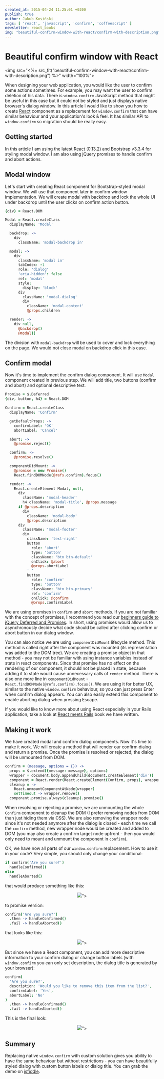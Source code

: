 ```yaml
---
created_at: 2015-04-24 11:25:01 +0200
publish: true
author: Jakub Kosiński
tags: [ 'react', 'javascript', 'confirm', 'coffeescript' ]
newsletter: react_books
img: "beautiful-confirm-window-with-react/confirm-with-description.png"
---
```


# Beautiful confirm window with React

<img src="<%= src_fit("beautiful-confirm-window-with-react/confirm-with-description.png") %>" width="100%">

When designing your web application, you would like the user to confirm some actions sometimes. For example, you may want the user to confirm deletion of his data. There is `window.confirm` JavaScript method that might be useful in this case but it could not be styled and just displays native browser's dialog window. In this article I would like to show you how to create [React](http://facebook.github.io/react/) component as a replacement for `window.confirm` that can have similar behaviour and your application's look & feel. It has similar API to `window.confirm` so migration should be really easy.

<!-- more -->

## Getting started

In this article I am using the latest React (0.13.2) and Bootstrap v3.3.4 for styling modal window. I am also using jQuery promises to handle confirm and abort actions.

## Modal window

Let's start with creating React component for Bootstrap-styled modal window. We will use that component later in confirm window implementation. We will create modal with backdrop and lock the whole UI under backdrop until the user clicks on confirm action button.

```coffeescript
{div} = React.DOM

Modal = React.createClass
  displayName: 'Modal'

  backdrop: ->
    div
      className: 'modal-backdrop in'

  modal: ->
    div
      className: 'modal in'
      tabIndex: -1
      role: 'dialog'
      'aria-hidden': false
      ref: 'modal'
      style:
        display: 'block'
      div
        className: 'modal-dialog'
        div
          className: 'modal-content'
          @props.children

  render: ->
    div null,
      @backdrop()
      @modal()
```

The division with `modal-backdrop` will be used to cover and lock everything on the page. We would not close modal on backdrop click in this case.

## Confirm modal

Now it's time to implement the confirm dialog component. It will use `Modal` component created in previous step. We will add title, two buttons (confirm and abort) and optional descriptive text.

```coffeescript
Promise = $.Deferred
{div, button, h4} = React.DOM

Confirm = React.createClass
  displayName: 'Confirm'

  getDefaultProps: ->
    confirmLabel: 'OK'
    abortLabel: 'Cancel'

  abort: ->
    @promise.reject()

  confirm: ->
    @promise.resolve()

  componentDidMount: ->
    @promise = new Promise()
    React.findDOMNode(@refs.confirm).focus()

  render: ->
    React.createElement Modal, null,
      div
        className: 'modal-header'
        h4 className: 'modal-title', @props.message
      if @props.description
        div
          className: 'modal-body'
          @props.description
      div
        className: 'modal-footer'
        div
          className: 'text-right'
          button
            role: 'abort'
            type: 'button'
            className: 'btn btn-default'
            onClick: @abort
            @props.abortLabel
          ' '
          button
            role: 'confirm'
            type: 'button'
            className: 'btn btn-primary'
            ref: 'confirm'
            onClick: @confirm
            @props.confirmLabel
```

We are using promises in `confirm` and `abort` methods. If you are not familiar with the concept of promises, I recommend you read our [beginners guide to jQuery Deferred and Promises](/2015/02/the-beginners-guide-to-jquery-deferred-and-promises-for-ruby-programmers/). In short, using promises would allow us to asynchronously decide what code should be called after clicking confirm or abort button in our dialog window.

You can also notice we are using `componentDidMount` lifecycle method. This method is called right after the component was mounted (its representation was added to the DOM tree). We are creating a promise object in that method - you may not be familiar with using instance variables instead of state in react components. Since that promise has no effect on the rendering of our component, it should not be placed in state, because adding it to state would cause unnecessary calls of `render` method.
There is also one more line in `componentDidMount` - `React.findDOMNode(@refs.confirm).focus()`. We are using it for better UX, similar to the native `window.confirm` behaviour, so you can just press Enter when confirm dialog appears. You can also easily extend this component to enable aborting dialog when pressing Escape.

If you would like to know more about using React especially in your Rails application, take a look at [React meets Rails](http://blog.arkency.com/rails-react/) book we have written.

## Making it work

We have created modal and confirm dialog components. Now it's time to make it work. We will create a method that will render our confirm dialog and return a promise. Once the promise is resolved or rejected, the dialog will be unmounted from DOM.

```coffeescript
confirm = (message, options = {}) ->
  props = $.extend({message: message}, options)
  wrapper = document.body.appendChild(document.createElement('div'))
  component = React.render(React.createElement(Confirm, props), wrapper)
  cleanup = ->
    React.unmountComponentAtNode(wrapper)
    setTimeout -> wrapper.remove()
  component.promise.always(cleanup).promise()
```

When resolving or rejecting a promise, we are unmounting the whole `Confirm` component to cleanup the DOM (I prefer removing nodes from DOM than just hiding them via CSS). We are also removing the wrapper node since it's not needed anymore after the dialog is closed - each time we call the `confirm` method, new wrapper node would be created and added to DOM (you may also create a confirm target node upfront - then you would only need to mount and unmount the component in `confirm`).

OK, we have now all parts of our `window.confirm` replacement. How to use it in your code? Very simple, you should only change your conditional:

```coffeescript
if confirm('Are you sure?')
  handleConfirmed()
else
  handleAborted()
```

that would produce something like this:

<p>
  <figure align="center">
    <img src="<%= src_original("beautiful-confirm-window-with-react/native-confirm.png") %>">
  </figure>
</p>

to promise version:

```coffeescript
confirm('Are you sure?')
  .then -> handleConfirmed()
  .fail -> handleAborted()
```

that looks like this:

<p>
  <figure align="center">
    <img src="<%= src_original("beautiful-confirm-window-with-react/confirm-without-description.png") %>">
  </figure>
</p>


But since we have a React component, you can add more descriptive information to your confirm dialog or change button labels (with `window.confirm` you can only set description, the dialog title is generated by your browser):

```coffeescript
confirm(
  'Are you sure?',
  description: 'Would you like to remove this item from the list?',
  confirmLabel: 'Yes',
  abortLabel: 'No'
)
  .then -> handleConfirmed()
  .fail -> handleAborted()
```

This is the final look:

<p>
  <figure align="center">
    <img src="<%= src_original("beautiful-confirm-window-with-react/confirm-with-description.png") %>">
  </figure>
</p>

## Summary

Replacing native `window.confirm` with custom solution gives you ability to have the same behaviour but without restrictions - you can have beautifully styled dialog with custom button labels or dialog title. You can grab the demo on [jsfiddle](https://jsfiddle.net/JakubKosinski/3Lwdyvw1/).
